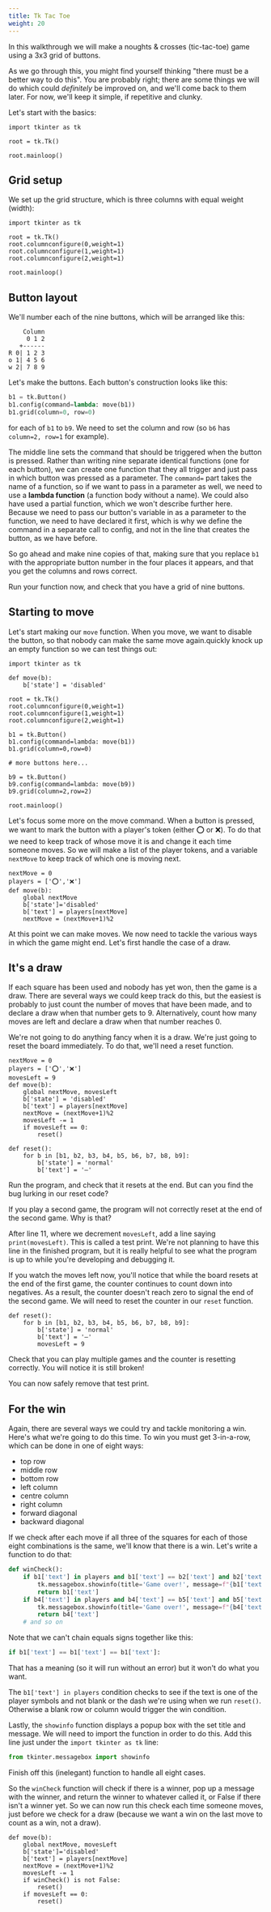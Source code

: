 ```yaml
---
title: Tk Tac Toe
weight: 20
---
```


In this walkthrough we will make a noughts & crosses (tic-tac-toe)
game using a 3x3 grid of buttons.

As we go through this, you might find yourself thinking "there must be a better way to do this". You are probably right; there are some things we will do which could *definitely* be improved on, and we'll come back to them later. For now, we'll keep it simple, if repetitive and clunky.

Let's start with the basics:

```python{linenos=table}
import tkinter as tk

root = tk.Tk()

root.mainloop()
```

## Grid setup
We set up the grid structure, which is three columns with equal weight (width):

```python{linenos=table,hl_lines=["4-6"]}
import tkinter as tk

root = tk.Tk()
root.columnconfigure(0,weight=1)
root.columnconfigure(1,weight=1)
root.columnconfigure(2,weight=1)

root.mainloop()
```

## Button layout
We'll number each of the nine buttons, which will be arranged like this:
```
    Column
     0 1 2
   +------
R 0| 1 2 3
o 1| 4 5 6
w 2| 7 8 9
```

Let's make the buttons. Each button's construction looks like this:
```python
b1 = tk.Button()
b1.config(command=lambda: move(b1))
b1.grid(column=0, row=0)
```
for each of `b1` to `b9`. We need to set the column and row (so `b6` has `column=2, row=1` for example).

The middle line sets the command that should be triggered when the button is pressed. Rather than writing nine separate identical functions (one for each button), we can create one function that they all trigger and just pass in which button was pressed as a parameter. The `command=` part takes the name of a function, so if we want to pass in a parameter as well, we need to use a **lambda function** (a function body without a name). We could also have used a partial function, which we won't describe further here. Because we need to pass our button's variable in as a parameter to the function, we need to have declared it first, which is why we define the command in a separate call to config, and not in the line that creates the button, as we have before.

So go ahead and make nine copies of that, making sure that you replace `b1` with the appropriate button number in the four places it appears, and that you get the columns and rows correct.

Run your function now, and check that you have a grid of nine buttons.

## Starting to move

Let's start making our `move` function. When you move, we want to disable the button, so that nobody can make the same move again.quickly knock up an empty function so we can test things out:

```python{linenos=table,hl_lines=["3-4"]}
import tkinter as tk

def move(b):
    b['state'] = 'disabled'

root = tk.Tk()
root.columnconfigure(0,weight=1)
root.columnconfigure(1,weight=1)
root.columnconfigure(2,weight=1)

b1 = tk.Button()
b1.config(command=lambda: move(b1))
b1.grid(column=0,row=0)

# more buttons here...

b9 = tk.Button()
b9.config(command=lambda: move(b9))
b9.grid(column=2,row=2)

root.mainloop()
```

Let's focus some more on the move command. 
When a button is pressed, we want to mark the button
with a player's token (either ⭕️ or ❌). To do that
we need to keep track of whose move it is and change it
each time someone moves. So we will make a list of the
player tokens, and a variable `nextMove`
to keep track of which one is moving next.

```python{linenos=table,hl_lines=["1-2",4,"6-7"],linenostart=3}
nextMove = 0
players = ['⭕️','❌']
def move(b):
    global nextMove
    b['state']='disabled'
    b['text'] = players[nextMove]
    nextMove = (nextMove+1)%2
```

At this point we can make moves. We now need to tackle the various ways in which the game might end. Let's first handle the case of a draw.

## It's a draw

If each square has been used and nobody has yet won, then the game is a draw. There are several ways we could keep track do this, but the easiest is probably to just count the number of moves that have been made, and to declare a draw when that number gets to 9. Alternatively, count how many moves are left and declare a draw when that number reaches 0.

We're not going to do anything fancy when it is a draw. We're just going to reset the board immediately. To do that, we'll need a reset function.

```python{linenos=table,hl_lines=[3,"9-11","13-16"],linenostart=3}
nextMove = 0
players = ['⭕️','❌']
movesLeft = 9
def move(b):
    global nextMove, movesLeft
    b['state'] = 'disabled'
    b['text'] = players[nextMove]
    nextMove = (nextMove+1)%2
    movesLeft -= 1
    if movesLeft == 0:
        reset()

def reset():
    for b in [b1, b2, b3, b4, b5, b6, b7, b8, b9]:
        b['state'] = 'normal'
        b['text'] = '—'
```

Run the program, and check that it resets at the end. But can you find the bug lurking in our reset code?

If you play a second game, the program will not correctly reset at the end of the second game. Why is that?

After line 11, where we decrement `movesLeft`, add a line saying `print(movesLeft)`. This is called a test print. We're not planning to have this line in the finished program, but it is really helpful to see what the program is up to while you're developing and debugging it.

If you watch the moves left now, you'll notice that while the board resets at the end of the first game, the counter continues to count down into negatives. As a result, the counter doesn't reach zero to signal the end of the second game. We will need to reset the counter in our `reset` function.

```python{linenos=table,hl_lines=5,linenostart=15}
def reset():
    for b in [b1, b2, b3, b4, b5, b6, b7, b8, b9]:
        b['state'] = 'normal'
        b['text'] = '—'
        movesLeft = 9
```

Check that you can play multiple games and the counter is resetting correctly. You will notice it is still broken!

You can now safely remove that test print.

## For the win

Again, there are several ways we could try and tackle monitoring a win. Here's what we're going to do this time.
To win you must get 3-in-a-row, which can be done in one of eight ways:
- top row
- middle row
- bottom row
- left column
- centre column
- right column
- forward diagonal
- backward diagonal

If we check after each move if all three of the squares for each of those eight combinations is the same, we'll know that there is a win. Let's write a function to do that:

```python
def winCheck():
    if b1['text'] in players and b1['text'] == b2['text'] and b2['text'] == b3['text']:
        tk.messagebox.showinfo(title='Game over!', message=f"{b1['text']} wins")
        return b1['text']
    if b4['text'] in players and b4['text'] == b5['text'] and b5['text'] == b6['text']:
        tk.messagebox.showinfo(title='Game over!', message=f"{b4['text']} wins")
        return b4['text']
    # and so on
```

Note that we can't chain equals signs together like this:
```python
if b1['text'] == b1['text'] == b1['text']:
```
That has a meaning (so it will run without an error) but it won't do what you want.

The `b1['text'] in players` condition checks to see if the text is one of the player symbols and not blank or the dash we're using when we run `reset()`. Otherwise a blank row or column would trigger the win condition.

Lastly, the `showinfo` function displays a popup box with the set title and message. We will need to import the function in order to do this. Add this line just under the `import tkinter as tk` line:
```python
from tkinter.messagebox import showinfo
```

Finish off this (inelegant) function to handle all eight cases.

So the `winCheck` function will check if there is a winner, pop up a message with the winner, and return the winner to whatever called it, or False if there isn't a winner yet. So we can now run this check each time someone moves, just before we check for a draw (because we want a win on the last move to count as a win, not a draw).

```python{linenos=table,hl_lines="7-8",linenostart=7}
def move(b):
    global nextMove, movesLeft
    b['state']='disabled'
    b['text'] = players[nextMove]
    nextMove = (nextMove+1)%2
    movesLeft -= 1
    if winCheck() is not False:
        reset()
    if movesLeft == 0:
        reset()
```
